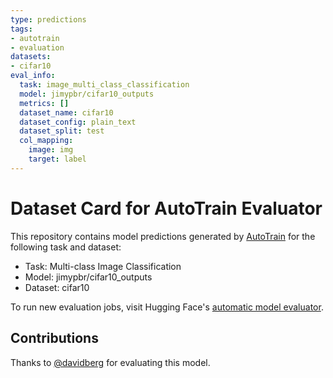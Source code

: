 ```yaml
---
type: predictions
tags:
- autotrain
- evaluation
datasets:
- cifar10
eval_info:
  task: image_multi_class_classification
  model: jimypbr/cifar10_outputs
  metrics: []
  dataset_name: cifar10
  dataset_config: plain_text
  dataset_split: test
  col_mapping:
    image: img
    target: label
---
```

# Dataset Card for AutoTrain Evaluator

This repository contains model predictions generated by [AutoTrain](https://huggingface.co/autotrain) for the following task and dataset:

* Task: Multi-class Image Classification
* Model: jimypbr/cifar10_outputs
* Dataset: cifar10

To run new evaluation jobs, visit Hugging Face's [automatic model evaluator](https://huggingface.co/spaces/autoevaluate/model-evaluator).

## Contributions

Thanks to [@davidberg](https://huggingface.co/davidberg) for evaluating this model.